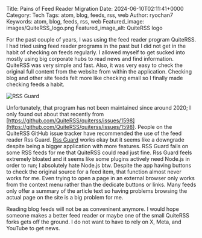 Title: Pains of Feed Reader Migration
Date: 2024-06-10T02:11:41+0000
Category: Tech
Tags: atom, blog, feeds, rss, web
Author: ryochan7
Keywords: atom, blog, feeds, rss, web
Featured_image: images/QuiteRSS_logo.png
Featured_image_alt: QuiteRSS logo

For the past couple of years, I was using the feed reader program QuiteRSS.
I had tried using feed reader programs in the past but I did not get in the habit
of checking on feeds regularly. I allowed myself to get sucked into mostly using
big corporate hubs to read news and find information. QuiteRSS was very simple and
fast. Also, it was very easy to check the original full content from the website from within the
application. Checking blog and other site feeds felt more like checking email
so I finally made checking feeds a habit.

![RSS Guard]({static}/images/RSS_Guard_4.2.1_(dark_mode).png)

Unfortunately, that program has not been maintained since around 2020; I only found
out about that recently from
[https://github.com/QuiteRSS/quiterss/issues/1598](https://github.com/QuiteRSS/quiterss/issues/1598).
People on the QuiteRSS GitHub issue tracker have recommended
the use of the feed reader Rss Guard. [Rss Guard](https://github.com/martinrotter/rssguard)
works okay but it seems like a downgrade
despite being a bigger application with more features. RSS Guard fails on some RSS
feeds for me that QuiteRSS could read just fine. Rss Guard feels extremely bloated
and it seems like some plugins actively need Node.js in order to run; I absolutely
hate Node.js btw. Despite the app having buttons to check the original source for a
feed item, that function almost never works for me. Even trying to open a page in an
external browser only works from the context menu rather than the dedicate buttons or
links. Many feeds only offer a summary of the article text so having problems
browsing the actual page on the site is a big problem for me.

Reading blog feeds will not be as conveninent anymore. I would hope someone
makes a better feed reader or maybe one of the small QuiteRSS forks
gets off the ground. I do not want to have to rely on X, Meta,
and YouTube to get news.
